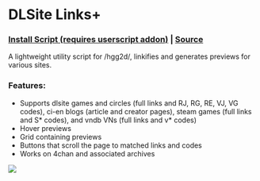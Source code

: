 # DLSite Links+

### [Install Script (requires userscript addon)](https://github.com/kani-ge/DLSite-Links-Plus/raw/master/DLSite%20Links%20Plus.user.js) | [Source](https://github.com/kani-ge/DLSite-Links-Plus/blob/master/DLSite%20Links%20Plus.user.js)

A lightweight utility script for /hgg2d/, linkifies and generates previews for various sites.

### Features:

- Supports dlsite games and circles (full links and RJ, RG, RE, VJ, VG codes), ci-en blogs (article and creator pages), steam games (full links and S* codes), and vndb VNs (full links and v* codes)
- Hover previews
- Grid containing previews
- Buttons that scroll the page to matched links and codes
- Works on 4chan and associated archives

![](https://github.com/kani-ge/DLSite-Links-Plus/raw/master/Preview.gif)
